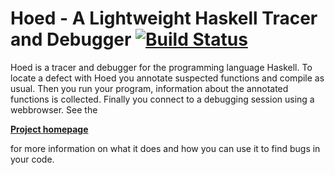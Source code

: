 # Hoed - A Lightweight Haskell Tracer and Debugger [![Build Status](https://travis-ci.org/MaartenFaddegon/Hoed.svg?branch=master)](https://travis-ci.org/MaartenFaddegon/Hoed)

Hoed is a tracer and debugger for the programming language Haskell. To locate a defect with Hoed you annotate suspected functions and compile as usual. Then you run your program, information about the annotated functions is collected. Finally you connect to a debugging session using a webbrowser. See the

  [**Project homepage**](http://wiki.haskell.org/Hoed)

for more information on what it does and how you can use it to find bugs in your code.
